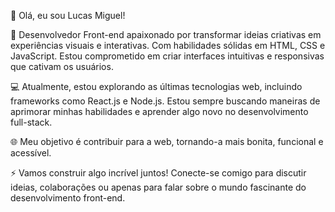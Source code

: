 👋 Olá, eu sou Lucas Miguel!

🚀 Desenvolvedor Front-end apaixonado por transformar ideias criativas em experiências visuais e interativas. Com habilidades sólidas em HTML, CSS e JavaScript. Estou comprometido em criar interfaces intuitivas e responsivas que cativam os usuários.

💻 Atualmente, estou explorando as últimas tecnologias web, incluindo frameworks como React.js e Node.js. Estou sempre buscando maneiras de aprimorar minhas habilidades e aprender algo novo no desenvolvimento full-stack.

🌐 Meu objetivo é contribuir para a web, tornando-a mais bonita, funcional e acessível.

⚡ Vamos construir algo incrível juntos! Conecte-se comigo para discutir ideias, colaborações ou apenas para falar sobre o mundo fascinante do desenvolvimento front-end.
